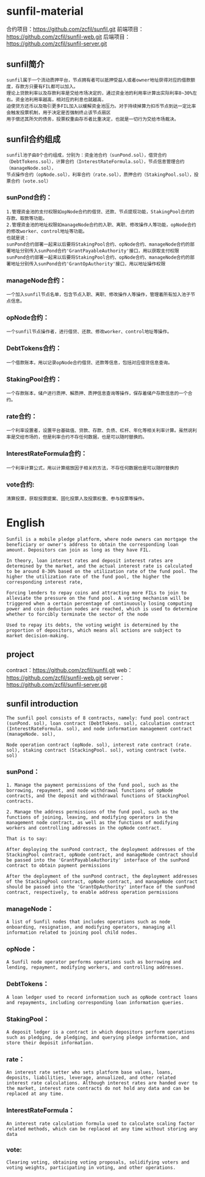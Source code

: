 # sunfil-material
合约项目：https://github.com/zcfil/sunfil.git
前端项目：https://github.com/zcfil/sunfil-web.git
后端项目：https://github.com/zcfil/sunfil-server.git

## sunfil简介

    sunfil属于一个流动质押平台，节点拥有者可以抵押受益人或者owner地址获得对应的借款额度，存款方只要有FIL都可以加入。
    理论上贷款利率以及存款利率是交给市场决定的，通过资金池的利用率计算出实际利率8~30%左右。资金池利用率越高，相对应的利息也就越高，
    迫使贷方还币以及吸引更多FIL加入以缓解资金池压力。对于持续掉算力扣币节点到达一定比率会触发投票机制，用于决定是否强制终止该节点扇区
    用于偿还其所欠的债务，投票权重由存币者比重决定，也就是一切行为交给市场裁决。
    
## sunfil合约组成
    
    sunfil池子由8个合约组成，分别为：资金池合约（sunPond.sol），借贷合约（DebtTokens.sol），计算合约（InterestRateFormula.sol），节点信息管理合约（manageNode.sol），
    节点操作合约（opNode.sol），利率合约（rate.sol），质押合约（StakingPool.sol），投票合约（vote.sol）

### sunPond合约：
    1.管理资金池的支付权限如opNode合约的借贷、还款、节点提现功能，StakingPool合约的存款、取款等功能。
    2.管理资金池的地址权限如manageNode合约的入职、离职、修改操作人等功能，opNode合约的修改worker、control地址等功能。
    也就是说：
    sunPond合约部署一起来以后要将StakingPool合约、opNode合约、manageNode合约的部署地址分别传入sunPond合约'GrantPayableAuthority'接口，用以获取支付权限
    sunPond合约部署一起来以后要将StakingPool合约、opNode合约、manageNode合约的部署地址分别传入sunPond合约'GrantOpAuthority'接口，用以地址操作权限

### manageNode合约：
    一个加入sunfil节点名单，包含节点入职、离职、修改操作人等操作，管理着所有加入池子节点信息。

### opNode合约：
    一个sunfil节点操作者，进行借贷、还款、修改worker、control地址等操作。

### DebtTokens合约：
    一个借款账本，用以记录opNode合约借贷、还款等信息，包括对应借贷信息查询。

### StakingPool合约：
    一个存款账本，储户进行质押、解质押、质押信息查询等操作，保存着储户存款信息的一个合约。

### rate合约：
    一个利率设置者，设置平台基础值、贷款、存款、负债、杠杆、年化等相关利率计算。虽然说利率是交给市场的，但是利率合约不存任何数据，也是可以随时替换的。

### InterestRateFormula合约：
    一个利率计算公式，用以计算缩放因子相关的方法，不存任何数据也是可以随时替换的

### vote合约:
    清算投票，获取投票提案、固化投票人及投票权重、参与投票等操作。

# English
    Sunfil is a mobile pledge platform, where node owners can mortgage the beneficiary or owner's address to obtain the corresponding loan amount. Depositors can join as long as they have FIL.

    In theory, loan interest rates and deposit interest rates are determined by the market, and the actual interest rate is calculated to be around 8-30% based on the utilization rate of the fund pool. The higher the utilization rate of the fund pool, the higher the corresponding interest rate,

    Forcing lenders to repay coins and attracting more FILs to join to alleviate the pressure on the fund pool. A voting mechanism will be triggered when a certain percentage of continuously losing computing power and coin deduction nodes are reached, which is used to determine whether to forcibly terminate the sector of the node

    Used to repay its debts, the voting weight is determined by the proportion of depositors, which means all actions are subject to market decision-making.

## project
contract：https://github.com/zcfil/sunfil.git
web：https://github.com/zcfil/sunfil-web.git
server：https://github.com/zcfil/sunfil-server.git

## sunfil introduction

    The sunfil pool consists of 8 contracts, namely: fund pool contract (sunPond. sol), loan contract (DebtTokens. sol), calculation contract (InterestRateFormula. sol), and node information management contract (manageNode. sol),

    Node operation contract (opNode. sol), interest rate contract (rate. sol), staking contract (StackingPool. sol), voting contract (vote. sol)


### sunPond：
    1. Manage the payment permissions of the fund pool, such as the borrowing, repayment, and node withdrawal functions of opNode contracts, and the deposit and withdrawal functions of StackingPool contracts.

    2. Manage the address permissions of the fund pool, such as the functions of joining, leaving, and modifying operators in the management node contract, as well as the functions of modifying workers and controlling addresses in the opNode contract.

    That is to say:

    After deploying the sunPond contract, the deployment addresses of the StackingPool contract, opNode contract, and manageNode contract should be passed into the 'GrantPayableAuthority' interface of the sunPond contract to obtain payment permissions

    After the deployment of the sunPond contract, the deployment addresses of the StackingPool contract, opNode contract, and manageNode contract should be passed into the 'GrantOpAuthority' interface of the sunPond contract, respectively, to enable address operation permissions

### manageNode：
    A list of Sunfil nodes that includes operations such as node onboarding, resignation, and modifying operators, managing all information related to joining pool child nodes.

### opNode：
    A Sunfil node operator performs operations such as borrowing and lending, repayment, modifying workers, and controlling addresses.

### DebtTokens：
    A loan ledger used to record information such as opNode contract loans and repayments, including corresponding loan information queries.

### StakingPool：
    A deposit ledger is a contract in which depositors perform operations such as pledging, de pledging, and querying pledge information, and store their deposit information.

### rate：
    An interest rate setter who sets platform base values, loans, deposits, liabilities, leverage, annualized, and other related interest rate calculations. Although interest rates are handed over to the market, interest rate contracts do not hold any data and can be replaced at any time.

### InterestRateFormula：
    An interest rate calculation formula used to calculate scaling factor related methods, which can be replaced at any time without storing any data

### vote:
    Clearing voting, obtaining voting proposals, solidifying voters and voting weights, participating in voting, and other operations.